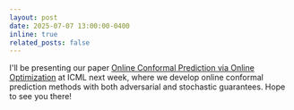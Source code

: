 ```yaml
---
layout: post
date: 2025-07-07 13:00:00-0400
inline: true
related_posts: false
---
```


I'll be presenting our paper [Online Conformal Prediction via Online Optimization](https://openreview.net/forum?id=KwGc2JUIDK) at ICML next week, where we develop online conformal prediction methods with both adversarial and stochastic guarantees. Hope to see you there!
